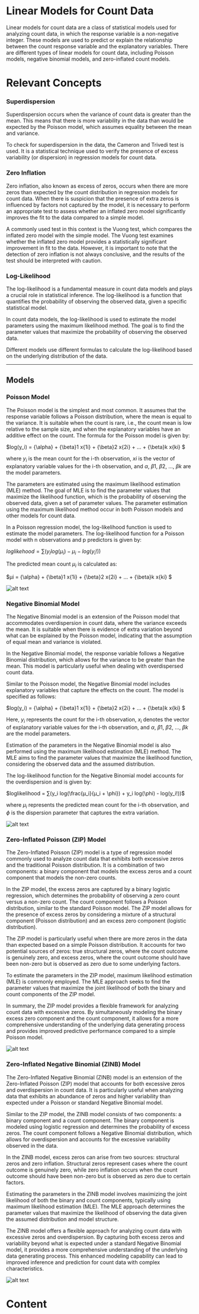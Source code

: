 # Linear Models for Count Data

Linear models for count data are a class of statistical models used for analyzing count data, in which the response variable is a non-negative integer. These models are used to predict or explain the relationship between the count response variable and the explanatory variables. There are different types of linear models for count data, including Poisson models, negative binomial models, and zero-inflated count models.

# Relevant Concepts

### Superdispersion

Superdispersion occurs when the variance of count data is greater than the mean. This means that there is more variability in the data than would be expected by the Poisson model, which assumes equality between the mean and variance.

To check for superdispersion in the data, the Cameron and Trivedi test is used. It is a statistical technique used to verify the presence of excess variability (or dispersion) in regression models for count data. 

### Zero Inflation

Zero inflation, also known as excess of zeros, occurs when there are more zeros than expected by the count distribution in regression models for count data. When there is suspicion that the presence of extra zeros is influenced by factors not captured by the model, it is necessary to perform an appropriate test to assess whether an inflated zero model significantly improves the fit to the data compared to a simple model.

A commonly used test in this context is the Vuong test, which compares the inflated zero model with the simple model. The Vuong test examines whether the inflated zero model provides a statistically significant improvement in fit to the data. However, it is important to note that the detection of zero inflation is not always conclusive, and the results of the test should be interpreted with caution.

### Log-Likelihood

The log-likelihood is a fundamental measure in count data models and plays a crucial role in statistical inference. The log-likelihood is a function that quantifies the probability of observing the observed data, given a specific statistical model.

In count data models, the log-likelihood is used to estimate the model parameters using the maximum likelihood method. The goal is to find the parameter values that maximize the probability of observing the observed data.

Different models use different formulas to calculate the log-likelihood based on the underlying distribution of the data.



***

## Models

### Poisson Model

The Poisson model is the simplest and most common. It assumes that the response variable follows a Poisson distribution, where the mean is equal to the variance. It is suitable when the count is rare, i.e., the count mean is low relative to the sample size, and when the explanatory variables have an additive effect on the count. The formula for the Poisson model is given by:

$log(y_i) = {\alpha} + {\beta}1 x{1i} + {\beta}2 x{2i} + ... + {\beta}k x{ki} $

where $y_i$ is the mean count for the i-th observation, $xi$ is the vector of explanatory variable values for the i-th observation, and ${\alpha}$, ${\beta}1$, ${\beta}2$, ..., ${\beta}k$ are the model parameters.

The parameters are estimated using the maximum likelihood estimation (MLE) method. The goal of MLE is to find the parameter values that maximize the likelihood function, which is the probability of observing the observed data, given a set of parameter values. The parameter estimation using the maximum likelihood method occur in both Poisson models and other models for count data.

In a Poisson regression model, the log-likelihood function is used to estimate the model parameters. The log-likelihood function for a Poisson model with n observations and p predictors is given by:

$loglikehood = ∑(y_i log(μ_i) - μ_i - log(y_i!))$

 The predicted mean count $μ_i$ is calculated as:
 
 $μi = {\alpha} + {\beta}1 x{1i} + {\beta}2 x{2i} + ... + {\beta}k x{ki} $

![alt text](https://github.com/Andrercouto/GeneralizedLinearModels/blob/main/Img/poisson.png?raw=true)


### Negative Binomial Model

The Negative Binomial model is an extension of the Poisson model that accommodates overdispersion in count data, where the variance exceeds the mean. It is suitable when there is evidence of extra variation beyond what can be explained by the Poisson model, indicating that the assumption of equal mean and variance is violated.

In the Negative Binomial model, the response variable follows a Negative Binomial distribution, which allows for the variance to be greater than the mean. This model is particularly useful when dealing with overdispersed count data. 

Similar to the Poisson model, the Negative Binomial model includes explanatory variables that capture the effects on the count. The model is specified as follows:

$log(y_i) = {\alpha} + {\beta}1 x{1i} + {\beta}2 x{2i} + ... + {\beta}k x{ki} $

Here, $y_i$ represents the count for the i-th observation, $x_i$ denotes the vector of explanatory variable values for the i-th observation, and ${\alpha}$, ${\beta}1$, ${\beta}2$, ..., ${\beta}k$ are the model parameters.

Estimation of the parameters in the Negative Binomial model is also performed using the maximum likelihood estimation (MLE) method. The MLE aims to find the parameter values that maximize the likelihood function, considering the observed data and the assumed distribution.

The log-likelihood function for the Negative Binomial model accounts for the overdispersion and is given by:

$loglikelihood = ∑(y_i log(\frac{μ_i}{μ_i + \phi}) + y_i log(\phi) - log(y_i!))$

where $μ_i$ represents the predicted mean count for the i-th observation, and $\phi$ is the dispersion parameter that captures the extra variation.

![alt text](https://github.com/Andrercouto/GeneralizedLinearModels/blob/main/Img/bnegdis.png?raw=true)

### Zero-Inflated Poisson (ZIP) Model

The Zero-Inflated Poisson (ZIP) model is a type of regression model commonly used to analyze count data that exhibits both excessive zeros and the traditional Poisson distribution. It is a combination of two components: a binary component that models the excess zeros and a count component that models the non-zero counts.

In the ZIP model, the excess zeros are captured by a binary logistic regression, which determines the probability of observing a zero count versus a non-zero count. The count component follows a Poisson distribution, similar to the standard Poisson model. The ZIP model allows for the presence of excess zeros by considering a mixture of a structural component (Poisson distribution) and an excess zero component (logistic distribution).

The ZIP model is particularly useful when there are more zeros in the data than expected based on a simple Poisson distribution. It accounts for two potential sources of zeros: true structural zeros, where the count outcome is genuinely zero, and excess zeros, where the count outcome should have been non-zero but is observed as zero due to some underlying factors.

To estimate the parameters in the ZIP model, maximum likelihood estimation (MLE) is commonly employed. The MLE approach seeks to find the parameter values that maximize the joint likelihood of both the binary and count components of the ZIP model.

In summary, the ZIP model provides a flexible framework for analyzing count data with excessive zeros. By simultaneously modeling the binary excess zero component and the count component, it allows for a more comprehensive understanding of the underlying data generating process and provides improved predictive performance compared to a simple Poisson model.

![alt text](https://github.com/Andrercouto/GeneralizedLinearModels/blob/main/Img/zip.png?raw=true)

### Zero-Inflated Negative Binomial (ZINB) Model

The Zero-Inflated Negative Binomial (ZINB) model is an extension of the Zero-Inflated Poisson (ZIP) model that accounts for both excessive zeros and overdispersion in count data. It is particularly useful when analyzing data that exhibits an abundance of zeros and higher variability than expected under a Poisson or standard Negative Binomial model.

Similar to the ZIP model, the ZINB model consists of two components: a binary component and a count component. The binary component is modeled using logistic regression and determines the probability of excess zeros. The count component follows a Negative Binomial distribution, which allows for overdispersion and accounts for the excessive variability observed in the data.

In the ZINB model, excess zeros can arise from two sources: structural zeros and zero inflation. Structural zeros represent cases where the count outcome is genuinely zero, while zero inflation occurs when the count outcome should have been non-zero but is observed as zero due to certain factors.

Estimating the parameters in the ZINB model involves maximizing the joint likelihood of both the binary and count components, typically using maximum likelihood estimation (MLE). The MLE approach determines the parameter values that maximize the likelihood of observing the data given the assumed distribution and model structure.

The ZINB model offers a flexible approach for analyzing count data with excessive zeros and overdispersion. By capturing both excess zeros and variability beyond what is expected under a standard Negative Binomial model, it provides a more comprehensive understanding of the underlying data generating process. This enhanced modeling capability can lead to improved inference and prediction for count data with complex characteristics.

![alt text](https://github.com/Andrercouto/GeneralizedLinearModels/blob/main/Img/zinb.png?raw=true)

# Content
